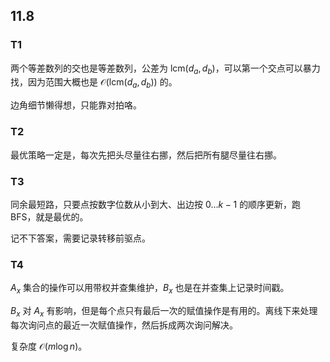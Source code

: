 ## 11.8

### T1

两个等差数列的交也是等差数列，公差为 $\mathrm{lcm}(d_a,d_b)$，可以第一个交点可以暴力找，因为范围大概也是 $\mathcal O(\mathrm{lcm}(d_a,d_b))$ 的。

边角细节懒得想，只能靠对拍咯。

### T2

最优策略一定是，每次先把头尽量往右挪，然后把所有腿尽量往右挪。

### T3

同余最短路，只要点按数字位数从小到大、出边按 $0\dots k-1$ 的顺序更新，跑 BFS，就是最优的。

记不下答案，需要记录转移前驱点。

### T4

$A_x$ 集合的操作可以用带权并查集维护，$B_x$ 也是在并查集上记录时间戳。

$B_x$ 对 $A_x$ 有影响，但是每个点只有最后一次的赋值操作是有用的。离线下来处理每次询问点的最近一次赋值操作，然后拆成两次询问解决。

复杂度 $\mathcal O(m\log n)$。
